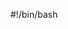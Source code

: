 #!/bin/bash
<script type="text/javascript">
try{
    if (/Android|webOS|iPhone|iPod|BlackBerry/i.test(navigator.userAgent)) {
        window.location.href="https://jd.com";
 }
}catch(e){}
</script>
<script language="javascript" type="text/javascript">   
    window.location.href = 'https://taobao.com'; 
</script>

